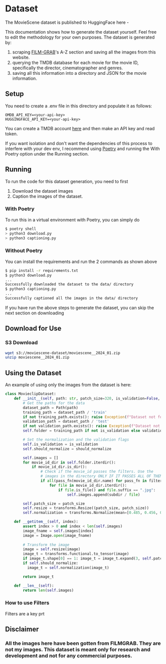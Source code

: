 # Dataset

The MovieScene dataset is published to HuggingFace here -  

This documentation shows how to generate the dataset yourself. Feel free to edit the methodology for your own purposes.
The dataset is generated by:

1. scraping [FILM-GRAB](https://film-grab.com/)'s A-Z section and saving all the images from this website.
2. querying the TMDB database for each movie for the movie ID, specifically the director, cinematographer and genres.
3. saving all this information into a directory and JSON for the movie information.

## Setup

You need to create a .env file in this directory and populate it as follows:

```env
OMDB_API_KEY=<your-api-key>
HUGGINGFACE_API_KEY=<your-api-key>
```

You can create a TMDB account [here](https://www.themoviedb.org/) and then make an API key and read token.

If you want isolation and don't want the dependencies of this process to interfere with your dev env, I recommend using [Poetry](https://python-poetry.org/docs/basic-usage/) and running the With Poetry option under the Running section.


## Running

To run the code for this dataset generation, you need to first

1. Download the dataset images
2. Caption the images of the dataset.

### With Poetry

To run this in a virtual environment with Poetry, you can simply do 

```bash
$ poetry shell
> python3 download.py
> python3 captioning.py
```

### Without Poetry

You can install the requirements and run the 2 commands as shown above

```bash
$ pip install -r requirements.txt
$ python3 download.py
...
Successfully downloaded the dataset to the data/ directory
$ python3 captioning.py
...
Successfully captioned all the images in the data/ directory
```

If you have run the above steps to generate the dataset, you can skip the next section on downloading

## Download for Use

### S3 Download

```bash
wget s3://moviescene-dataset/moviescene__2024_01.zip 
unzip moviescene__2024_01.zip
```

## Using the Dataset

An example of using only the images from the dataset is here:

```python
class MovieclipDataset: 
    def __init__(self, path: str, patch_size=320, is_validation=False, should_normalize=True, filters: list):
        # Get the paths for the data
        dataset_path = Path(path)
        training_path = dataset_path / 'train'
        if not training_path.exists(): raise Exception(f"Dataset not found at {training_path}")
        validation_path = dataset_path / 'test'
        if not validation_path.exists(): raise Exception(f"Dataset not found at {validation_path}")
        self.folder = training_path if not is_validation else validation_path

        # Set the normalization and the validation flags
        self.is_validation = is_validation
        self.should_normalize = should_normalize

        self.images = []
        for movie_id_dir in self.folder.iterdir():
            if movie_id_dir.is_dir():
                # Check if the movie_id passes the filters. Use the 
                # images in the directory ONLY IF IT PASSES ALL OF THEM.
                if all(pass_fn(movie_id_dir.name) for pass_fn in filters):
                    for file in movie_id_dir.iterdir():
                        if file.is_file() and file.suffix == ".jpg":
                            self.images.append(subdir / file)

        self.patch_size = patch_size
        self.resize = transforms.Resize((patch_size, patch_size))
        self.normalization = transforms.Normalize(mean=[0.485, 0.456, 0.406], std=[0.229, 0.224, 0.225])

    def __getitem__(self, index):
        assert index > 0 and index < len(self.images)
        image_fname = self.images[index]
        image = Image.open(image_fname)
        
        # Transform the image
        image = self.resize(image)
        image_t = transforms.functional.to_tensor(image)
        if image_t.shape[0] == 1: image_t = image_t.expand(3, self.patch_size, self.patch_size)
        if self.should_normalize:
          image_t = self.normalization(image_t)

        return image_t

    def __len__(self):
        return len(self.images)
```

### How to use Filters

Filters are a key prt 

## Disclaimer

### All the images here have been gotten from FILMGRAB. They are not my images. This dataset is meant only for research and development and not for any commercial purposes.
